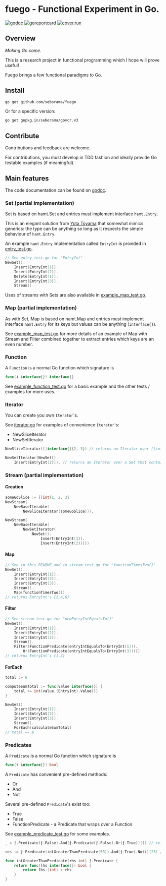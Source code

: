 # fuego - Functional Experiment in Go.

[![godoc](https://img.shields.io/badge/godoc-reference-blue.svg)](https://godoc.org/github.com/seborama/fuego) [![goreportcard](https://img.shields.io/badge/go%20report-A%2B-brightgreen.svg)](http://goreportcard.com/report/seborama/fuego) [![cover.run](https://cover.run/go/github.com/seborama/fuego.svg?style=flat&tag=golang-1.10)](https://cover.run/go?tag=golang-1.10&repo=github.com%2Fseborama%2Ffuego) 

## Overview

_Making Go come._

This is a research project in functional programming which I hope will prove useful!

Fuego brings a few functional paradigms to Go.

## Install

```bash
go get github.com/seborama/fuego
```

Or for a specific version:

```bash
go get gopkg.in/seborama/govcr.v3
```

## Contribute

Contributions and feedback are welcome.

For contributions, you must develop in TDD fashion and ideally provide Go testable examples (if meaningful).

## Main features

The code documentation can be found on [godoc](http://godoc.org/github.com/seborama/fuego).

### Set (partial implementation)

Set is based on hamt.Set and entries must implement interface `hamt.Entry`.

This is an elegant solution from [Yota Toyama](https://github.com/raviqqe) that somewhat mimics generics: the type can be anything so long as it respects the simple behaviour of `hamt.Entry`.

An example `hamt.Entry` implementation called `EntryInt` is provided in [entry_test.go](entry_test.go).

```go
// See entry_test.go for "EntryInt"
NewSet().
    Insert(EntryInt(1)).
    Insert(EntryInt(2)).
    Delete(EntryInt(1)).
    Insert(EntryInt(3)).
    Stream()
```

Uses of streams with Sets are also available in [example_map_test.go](example_map_test.go).

### Map (partial implementation)

As with Set, Map is based on hamt.Map and entries must implement interface `hamt.Entry` for its keys but values can be anything (`interface{}`).

See [example_map_test.go](example_map_test.go) for more details of an example of Map with Stream and Filter combined together to extract entries which keys are an even number.

### Function

A `Function` is a normal Go function which signature is

```go
func(i interface{}) interface{}
```

See [example_function_test.go](example_function_test.go) for a basic example and the other tests / examples for more uses.

### Iterator

You can create you own `Iterator`'s.

See [iterator.go](iterator.go) for examples of convenience `Iterator`'s:
- NewSliceIterator
- NewSetIterator

```go
NewSliceIterator([]interface{}{2, 3}) // returns an Iterator over []interface{2, 3}

NewSetIterator(NewSet().
    Insert(EntryInt(2))), // returns an Iterator over a Set that contains a single EntryInt(2)
```

### Stream (partial implementation)

#### Creation

```go
someGoSlice := []int{1, 2, 3}
NewStream(
    NewBaseIterable(
        NewSliceIterator(someGoSlice))),
```

```go
NewStream(
    NewBaseIterable(
        NewSetIterator(
            NewSet().
                Insert(EntryInt(1)).
                Insert(EntryInt(2)))))
```

#### Map

```go
// See in this README and in stream_test.go for "functionTimesTwo()"
NewSet().
    Insert(EntryInt(1)).
    Insert(EntryInt(2)).
    Insert(EntryInt(3)).
    Stream().
    Map(functionTimesTwo())
// returns EntryInt's {2,4,6}
```

#### Filter

```go
// See stream_test.go for "newEntryIntEqualsTo()"
NewSet().
    Insert(EntryInt(1)).
    Insert(EntryInt(2)).
    Insert(EntryInt(3)).
    Stream().
    Filter(FunctionPredicate(entryIntEqualsTo(EntryInt(1))).
        Or(FunctionPredicate(entryIntEqualsTo(EntryInt(3)))))
// returns EntryInt's {1,3}
```

#### ForEach

```go
total := 0

computeSumTotal := func(value interface{}) {
    total += int(value.(EntryInt).Value())
}

NewSet().
    Insert(EntryInt(1)).
    Insert(EntryInt(2)).
    Insert(EntryInt(3)).
    Stream().
    ForEach(calculateSumTotal)
// total == 6
```

### Predicates

A `Predicate` is a normal Go function which signature is

```go
func(t interface{}) bool
```

A `Predicate` has convenient pre-defined methods:
- Or
- And
- Not

Several pre-defined `Predicate`'s exist too:
- True
- False
- FunctionPredicate - a Predicate that wraps over a Function

See [example_predicate_test.go](example_predicate_test.go) for some examples.

```go
_ = ƒ.Predicate(ƒ.False).And(ƒ.Predicate(ƒ.False).Or(ƒ.True))(1) // returns false

res := ƒ.Predicate(intGreaterThanPredicate(50)).And(ƒ.True).Not()(23) // res = true

func intGreaterThanPredicate(rhs int) ƒ.Predicate {
	return func(lhs interface{}) bool {
		return lhs.(int) > rhs
	}
}
```
